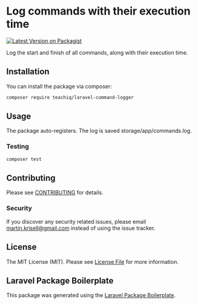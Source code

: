 # Log commands with their execution time

[![Latest Version on Packagist](https://img.shields.io/packagist/v/teachiq/laravel-command-logger.svg?style=flat-square)](https://packagist.org/packages/teachiq/laravel-command-logger)

Log the start and finish of all commands, along with their execution time.

## Installation

You can install the package via composer:

```bash
composer require teachiq/laravel-command-logger
```

## Usage

The package auto-registers. The log is saved storage/app/commands.log.

### Testing

``` bash
composer test
```

## Contributing

Please see [CONTRIBUTING](CONTRIBUTING.md) for details.

### Security

If you discover any security related issues, please email martin.krisell@gmail.com instead of using the issue tracker.

## License

The MIT License (MIT). Please see [License File](LICENSE.md) for more information.

## Laravel Package Boilerplate

This package was generated using the [Laravel Package Boilerplate](https://laravelpackageboilerplate.com).